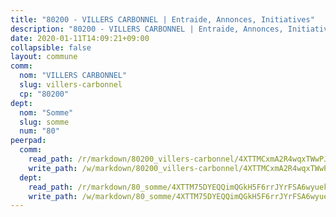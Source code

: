 ```yaml
---
title: "80200 - VILLERS CARBONNEL | Entraide, Annonces, Initiatives"
description: "80200 - VILLERS CARBONNEL | Entraide, Annonces, Initiatives"
date: 2020-01-11T14:09:21+09:00
collapsible: false
layout: commune
comm:
  nom: "VILLERS CARBONNEL"
  slug: villers-carbonnel
  cp: "80200"
dept:
  nom: "Somme"
  slug: somme
  num: "80"
peerpad:
  comm:
    read_path: /r/markdown/80200_villers-carbonnel/4XTTMCxmA2R4wqxTWwPJ1KkVoxGq1dykreNVeYf3qCbrmXth3
    write_path: /w/markdown/80200_villers-carbonnel/4XTTMCxmA2R4wqxTWwPJ1KkVoxGq1dykreNVeYf3qCbrmXth3-K3TgTgoBiaRLBXDmKcPFe4dzew47xAL2BwCMZSwaStunoB27H5zZSwzGUbRZHU3zQphRpX2d17x7vQ4B1PZYHDe1rjBCF95VJQkWU9vekuibR6btXDyipTkKZ6nR4DzwFDJ99QfP
  dept:
    read_path: /r/markdown/80_somme/4XTTM75DYEQQimQGkH5F6rrJYrFSA6wyuekdgioEx7v45YjSw
    write_path: /w/markdown/80_somme/4XTTM75DYEQQimQGkH5F6rrJYrFSA6wyuekdgioEx7v45YjSw-K3TgTuB1DbUNHuFo9Fhh6JTUriPx8E5izGkmw9RSNTjUtMFPoZhqqp87szE8th3EytWSHGdhUuQUPjam8aJZh1SdH8pL3ibgUbMdNhU17kjAmSa49LMB2GjXvVwDVurE8mgce3XM
---
```


